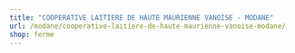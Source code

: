 ```yaml
---
title: "COOPERATIVE LAITIERE DE HAUTE MAURIENNE VANOISE - MODANE"
url: /modane/cooperative-laitiere-de-haute-maurienne-vanoise-modane/
shop: ferme
---
```

